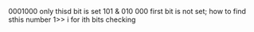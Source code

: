 0001000 only thisd bit is set 
    101
  & 010 
    000 first bit is not set;
    how to find sthis  number 
    1>> i for ith bits checking 